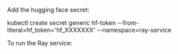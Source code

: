 Add the hugging face secret:

kubectl create secret generic hf-token --from-literal=hf_token='hf_XXXXXXX' --namespace=ray-service

To run the Ray service: